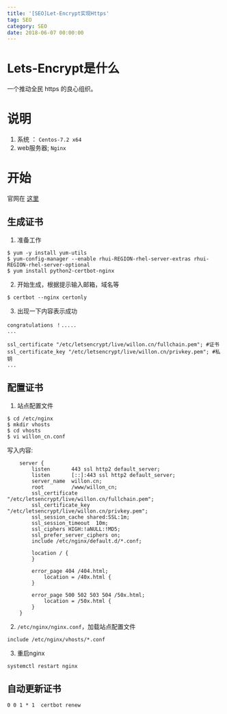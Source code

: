 ```yaml
---
title: '[SEO]Let-Encrypt实现Https'
tag: SEO
category: SEO
date: 2018-06-07 00:00:00
---
```


# Lets-Encrypt是什么

一个推动全民 https 的良心组织。


# 说明

1. 系统 ： `Centos-7.2 x64`
2. web服务器; `Nginx`


# 开始


官网在 [这里](https://certbot.eff.org/lets-encrypt)

## 生成证书

1. 准备工作
```
$ yum -y install yum-utils
$ yum-config-manager --enable rhui-REGION-rhel-server-extras rhui-REGION-rhel-server-optional
$ yum install python2-certbot-nginx
```
2. 开始生成，根据提示输入邮箱，域名等
```
$ certbot --nginx certonly
```
3. 出现一下内容表示成功
```
congratulations ！.....
...

ssl_certificate "/etc/letsencrypt/live/willon.cn/fullchain.pem"; #证书
ssl_certificate_key "/etc/letsencrypt/live/willon.cn/privkey.pem"; #私钥
...
```

## 配置证书


1. 站点配置文件
```
$ cd /etc/nginx
$ mkdir vhosts
$ cd vhosts
$ vi willon_cn.conf
```
写入内容: 
```
    server {
        listen       443 ssl http2 default_server;
        listen       [::]:443 ssl http2 default_server;
        server_name  willon.cn;
        root         /www/willon_cn;
        ssl_certificate "/etc/letsencrypt/live/willon.cn/fullchain.pem";
        ssl_certificate_key "/etc/letsencrypt/live/willon.cn/privkey.pem";
        ssl_session_cache shared:SSL:1m;
        ssl_session_timeout  10m;
        ssl_ciphers HIGH:!aNULL:!MD5;
        ssl_prefer_server_ciphers on;
        include /etc/nginx/default.d/*.conf;

        location / {
        }

        error_page 404 /404.html;
            location = /40x.html {
        }

        error_page 500 502 503 504 /50x.html;
            location = /50x.html {
        }
    }
```
2. `/etc/nginx/nginx.conf`，加载站点配置文件

```
include /etc/nginx/vhosts/*.conf
```
3. 重启nginx
```
systemctl restart nginx
```

## 自动更新证书

```
0 0 1 * 1  certbot renew 

```

